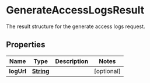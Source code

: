 

# GenerateAccessLogsResult

 The result structure for the generate access logs request. 

## Properties

| Name | Type | Description | Notes |
|------------ | ------------- | ------------- | -------------|
|**logUrl** | [**String**](String.md) |  |  [optional] |



